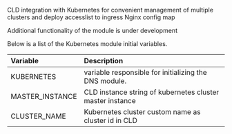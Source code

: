 CLD integration with Kubernetes for convenient management of multiple clusters and deploy accesslist to ingress Nginx config map

Additional functionality of the module is under development

Below is a list of the Kubernetes module initial variables.

| Variable | Description |
| :------- | :----------- |
| KUBERNETES | variable responsible for initializing the DNS module. |
| MASTER_INSTANCE | CLD instance string of kubernetes cluster master instance |
| CLUSTER_NAME | Kubernetes cluster custom name as cluster id in CLD |